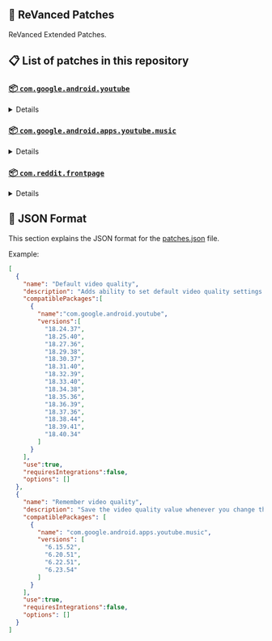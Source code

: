 ## 🧩 ReVanced Patches

ReVanced Extended Patches.

## 📋 List of patches in this repository

### [📦 `com.google.android.youtube`](https://play.google.com/store/apps/details?id=com.google.android.youtube)
<details>

| 💊 Patch | 📜 Description | 🏹 Target Version |
|:--------:|:--------------:|:-----------------:|
| `Add splash animation` | Adds splash animation, which was removed in YT v18.19.36+. This patch cannot be used with 'custom-branding-icon' patch | 18.24.37 ~ 18.40.34 |
| `Alternative thumbnails` | Adds an option to replace video thumbnails with still image captures of the video. | 18.24.37 ~ 18.40.34 |
| `Ambient mode switch` | Bypass the restrictions of ambient mode or disable it completely. | 18.24.37 ~ 18.40.34 |
| `Append time stamps information` | Add the current video quality or playback speed in brackets next to the current time. | 18.24.37 ~ 18.40.34 |
| `Change homepage` | Change home page to subscription feed. | 18.24.37 ~ 18.40.34 |
| `Custom branding YouTube name` | Rename the YouTube app to the name specified in options.json. | 18.24.37 ~ 18.40.34 |
| `Custom branding icon MMT` | Changes the YouTube launcher icon to MMT. | 18.24.37 ~ 18.40.34 |
| `Custom branding icon Revancify blue` | Changes the YouTube launcher icon to Revancify Blue. | 18.24.37 ~ 18.40.34 |
| `Custom branding icon Revancify red` | Changes the YouTube launcher icon to Revancify Red. | 18.24.37 ~ 18.40.34 |
| `Custom double tap length` | Add 'double-tap to seek' value. | 18.24.37 ~ 18.40.34 |
| `Custom package name` | Specifies the package name for YouTube and YT Music in the MicroG build. | all |
| `Custom playback speed` | Adds more playback speed options. | 18.24.37 ~ 18.40.34 |
| `Custom player overlay opacity` | Change the opacity of the player background, when player controls are visible. | 18.24.37 ~ 18.40.34 |
| `Custom seekbar color` | Change seekbar color in video player and video thumbnails. | 18.24.37 ~ 18.40.34 |
| `Custom speed overlay` | Customize 'Play at 2x speed' while holding down. | 18.24.37 ~ 18.40.34 |
| `Default playback speed` | Adds ability to set default playback speed settings. | 18.24.37 ~ 18.40.34 |
| `Default video quality` | Adds ability to set default video quality settings. | 18.24.37 ~ 18.40.34 |
| `Disable QUIC protocol` | Disable CronetEngine's QUIC protocol. | 18.24.37 ~ 18.40.34 |
| `Disable auto captions` | Disables forced auto captions. | 18.24.37 ~ 18.40.34 |
| `Disable haptic feedback` | Disable haptic feedback when swiping. | 18.24.37 ~ 18.40.34 |
| `Disable hdr video` | Disable HDR video. | 18.24.37 ~ 18.40.34 |
| `Disable landscape mode` | Disable landscape mode when entering fullscreen. | 18.24.37 ~ 18.40.34 |
| `Disable pip notification` | Disable pip notification when you first launch pip mode. | 18.24.37 ~ 18.40.34 |
| `Disable shorts on startup` | Disables playing YouTube Shorts when launching YouTube. | 18.24.37 ~ 18.40.34 |
| `Enable compact controls overlay` | Enables compact control overlay. | 18.24.37 ~ 18.40.34 |
| `Enable debug logging` | Adds debugging options. | 18.24.37 ~ 18.40.34 |
| `Enable external browser` | Open url outside the app in an external browser. | 18.24.37 ~ 18.40.34 |
| `Enable gradient loading screen` | Enables gradient loading screen. | 18.24.37 ~ 18.40.34 |
| `Enable language switch` | Enable/disable language switch toggle. | 18.24.37 ~ 18.40.34 |
| `Enable minimized playback` | Enables minimized and background playback. | 18.24.37 ~ 18.40.34 |
| `Enable new splash animation` | Enables a new type of splash animation. | 18.24.37 ~ 18.40.34 |
| `Enable new thumbnail preview` | Enables a new type of thumbnail preview. | 18.24.37 ~ 18.40.34 |
| `Enable old quality layout` | Enables the original quality flyout menu. | 18.24.37 ~ 18.40.34 |
| `Enable open links directly` | Skips over redirection URLs to external links. | 18.24.37 ~ 18.40.34 |
| `Enable seekbar tapping` | Enables tap-to-seek on the seekbar of the video player. | 18.24.37 ~ 18.40.34 |
| `Enable tablet mini player` | Enables the tablet mini player layout. | 18.24.37 ~ 18.40.34 |
| `Enable tablet navigation bar` | Enables the tablet navigation bar. | 18.24.37 ~ 18.40.34 |
| `Enable wide search bar` | Replaces the search icon with a wide search bar. This will hide the YouTube logo when active. | 18.24.37 ~ 18.40.34 |
| `Force OPUS codec` | Forces the OPUS codec for audios. | 18.24.37 ~ 18.40.34 |
| `Force hide player button background` | Force hides the background from the video player buttons. | 18.24.37 ~ 18.40.34 |
| `Force premium heading` | Forces premium heading on the homepage. | 18.24.37 ~ 18.40.34 |
| `Force video codec` | Forces the video codec for videos. | 18.24.37 ~ 18.40.34 |
| `Header switch` | Add switch to change header. | 18.24.37 ~ 18.40.34 |
| `Hide account menu` | Hide account menu elements. | 18.24.37 ~ 18.40.34 |
| `Hide auto player popup panels` | Hide automatic popup panels (playlist or live chat) on video player. | 18.24.37 ~ 18.40.34 |
| `Hide autoplay button` | Hides the autoplay button in the video player. | 18.24.37 ~ 18.40.34 |
| `Hide autoplay preview` | Hides the autoplay preview container in the fullscreen. | 18.24.37 ~ 18.40.34 |
| `Hide button container` | Adds the options to hide action buttons under a video. | 18.24.37 ~ 18.40.34 |
| `Hide captions button` | Hides the captions button in the video player. | 18.24.37 ~ 18.40.34 |
| `Hide cast button` | Hides the cast button in the video player. | 18.24.37 ~ 18.40.34 |
| `Hide category bar` | Hides the category bar in feeds. | 18.24.37 ~ 18.40.34 |
| `Hide channel avatar section` | Hides the channel avatar section of the subscription feed. | 18.24.37 ~ 18.40.34 |
| `Hide channel watermark` | Hides creator's watermarks on videos. | 18.24.37 ~ 18.40.34 |
| `Hide collapse button` | Hides the collapse button in the video player. | 18.24.37 ~ 18.40.34 |
| `Hide comment component` | Hides components related to comments. | 18.24.37 ~ 18.40.34 |
| `Hide crowdfunding box` | Hides the crowdfunding box between the player and video description. | 18.24.37 ~ 18.40.34 |
| `Hide description components` | Hides description components. | 18.24.37 ~ 18.40.34 |
| `Hide double tap overlay filter` | Hides the double tap dark filter layer. | 18.24.37 ~ 18.40.34 |
| `Hide end screen cards` | Hides the suggested video cards at the end of a video in fullscreen. | 18.24.37 ~ 18.40.34 |
| `Hide end screen overlay` | Hide end screen overlay on swipe controls. | 18.24.37 ~ 18.40.34 |
| `Hide feed flyout panel` | Hides feed flyout panel components. | 18.24.37 ~ 18.40.34 |
| `Hide filmstrip overlay` | Hide filmstrip overlay on swipe controls. | 18.24.37 ~ 18.40.34 |
| `Hide floating microphone` | Hides the floating microphone button which appears in search. | 18.24.37 ~ 18.40.34 |
| `Hide fullscreen panels` | Hides video description and comments panel in fullscreen view. | 18.24.37 ~ 18.40.34 |
| `Hide general ads` | Hides general ads. | 18.24.37 ~ 18.40.34 |
| `Hide handle` | Hides the handle in the account switcher and You tab. | 18.24.37 ~ 18.40.34 |
| `Hide info cards` | Hides info-cards in videos. | 18.24.37 ~ 18.40.34 |
| `Hide latest videos button` | Hides latest videos button in home feed. | 18.24.37 ~ 18.40.34 |
| `Hide layout components` | Hides general layout components. | 18.24.37 ~ 18.40.34 |
| `Hide load more button` | Hides the button under videos that loads similar videos. | 18.24.37 ~ 18.40.34 |
| `Hide mix playlists` | Hides mix playlists in feed. | 18.24.37 ~ 18.40.34 |
| `Hide music button` | Hides the YouTube Music button in the video player. | 18.24.37 ~ 18.40.34 |
| `Hide navigation buttons` | Adds options to hide or change navigation buttons. | 18.24.37 ~ 18.40.34 |
| `Hide navigation label` | Hide navigation bar labels. | 18.24.37 ~ 18.40.34 |
| `Hide player button background` | Hide player button background. | 18.24.37 ~ 18.40.34 |
| `Hide player flyout panel` | Hides player flyout panel components. | 18.24.37 ~ 18.40.34 |
| `Hide previous next button` | Hides the previous and next button in the player controller. | 18.24.37 ~ 18.40.34 |
| `Hide quick actions` | Adds the options to hide quick actions components in the fullscreen. | 18.24.37 ~ 18.40.34 |
| `Hide seek message` | Hides the 'Slide left or right to seek' or 'Release to cancel' message container. | 18.24.37 ~ 18.40.34 |
| `Hide seekbar` | Hides the seekbar in video player and video thumbnails. | 18.24.37 ~ 18.40.34 |
| `Hide shorts components` | Hides other Shorts components. | 18.24.37 ~ 18.40.34 |
| `Hide snack bar` | Hides the snack bar action popup. | 18.24.37 ~ 18.40.34 |
| `Hide suggested actions` | Hide the suggested actions bar inside the player. | 18.24.37 ~ 18.40.34 |
| `Hide suggested video overlay` | Hide the suggested video overlay to play next. | 18.24.37 ~ 18.40.34 |
| `Hide suggestions shelf` | Hides the suggestions shelf. | 18.24.37 ~ 18.40.34 |
| `Hide time stamp` | Hides timestamp in video player. | 18.24.37 ~ 18.40.34 |
| `Hide toolbar button` | Hide the button in the toolbar. | 18.24.37 ~ 18.40.34 |
| `Hide tooltip content` | Hides the tooltip box that appears on first install. | 18.24.37 ~ 18.40.34 |
| `Hide trending searches` | Hide trending searches in the search bar. | 18.24.37 ~ 18.40.34 |
| `Hide video ads` | Hides ads in the video player. | 18.24.37 ~ 18.40.34 |
| `Layout switch` | Tricks the dpi to use some tablet/phone layouts. | 18.24.37 ~ 18.40.34 |
| `MaterialYou` | Enables MaterialYou theme for Android 12+ | 18.24.37 ~ 18.40.34 |
| `MicroG support` | Allows ReVanced Extended to run without root and under a different package name with MicroG. | 18.24.37 ~ 18.40.34 |
| `Overlay buttons` | Add overlay buttons to the player. | 18.24.37 ~ 18.40.34 |
| `Return YouTube Dislike` | Shows the dislike count of videos using the Return YouTube Dislike API. | 18.24.37 ~ 18.40.34 |
| `Settings` | Applies mandatory patches to implement ReVanced Extended settings into the application. | 18.24.37 ~ 18.40.34 |
| `SponsorBlock` | Integrates SponsorBlock which allows skipping video segments such as sponsored content. | 18.24.37 ~ 18.40.34 |
| `Spoof app version` | Spoof the YouTube client version. | 18.24.37 ~ 18.40.34 |
| `Spoof device dimensions` | Spoofs the device dimensions in order to unlock higher video qualities that may not be available on your device. | 18.24.37 ~ 18.40.34 |
| `Spoof player parameters` | Spoofs player parameters to prevent playback issues. | 18.24.37 ~ 18.40.34 |
| `Swipe controls` | Adds volume and brightness swipe controls. | 18.24.37 ~ 18.40.34 |
| `Theme` | Change the app's theme to the values specified in options.json. | 18.24.37 ~ 18.40.34 |
| `Translations` | Add Crowdin translations for YouTube. | 18.24.37 ~ 18.40.34 |
</details>

### [📦 `com.google.android.apps.youtube.music`](https://play.google.com/store/apps/details?id=com.google.android.apps.youtube.music)
<details>

| 💊 Patch | 📜 Description | 🏹 Target Version |
|:--------:|:--------------:|:-----------------:|
| `Amoled` | Applies pure black theme on some components. | 6.15.52 ~ 6.23.54 |
| `Background play` | Enables playing music in the background. | 6.15.52 ~ 6.23.54 |
| `Bitrate default value` | Set the audio quality to "Always High" when you first install the app. | 6.15.52 ~ 6.23.54 |
| `Certificate spoof` | Spoofs the YouTube Music certificate for Android Auto. | 6.15.52 ~ 6.23.54 |
| `Custom branding Music name` | Rename the YouTube Music app to the name specified in options.json. | 6.15.52 ~ 6.23.54 |
| `Custom branding icon MMT` | Changes the YouTube Music launcher icon to MMT. | 6.15.52 ~ 6.23.54 |
| `Custom branding icon Revancify blue` | Changes the YouTube Music launcher icon to Revancify Blue. | 6.15.52 ~ 6.23.54 |
| `Custom branding icon Revancify red` | Changes the YouTube Music launcher icon to Revancify Red. | 6.15.52 ~ 6.23.54 |
| `Custom package name` | Specifies the package name for YouTube and YT Music in the MicroG build. | all |
| `Custom playback speed` | Adds more playback speed options. | 6.15.52 ~ 6.23.54 |
| `Disable auto captions` | Disables forced auto captions. | 6.15.52 ~ 6.23.54 |
| `Enable black navigation bar` | Sets the navigation bar color to black. | 6.15.52 ~ 6.23.54 |
| `Enable color match player` | Matches the color of the mini player and the fullscreen player. | 6.15.52 ~ 6.23.54 |
| `Enable compact dialog` | Enable compact dialog on phone. | 6.15.52 ~ 6.23.54 |
| `Enable custom filter` | Enables custom filter to hide layout components. | 6.15.52 ~ 6.23.54 |
| `Enable debug logging` | Adds debugging options. | 6.15.52 ~ 6.23.54 |
| `Enable force minimized player` | Keep player permanently minimized even if another track is played. | 6.15.52 ~ 6.23.54 |
| `Enable landscape mode` | Enables entry into landscape mode by screen rotation on the phone. | 6.15.52 ~ 6.23.54 |
| `Enable minimized playback` | Enables minimized playback on Kids music. | 6.15.52 ~ 6.23.54 |
| `Enable new player background` | Enable new player background. | 6.15.52 ~ 6.23.54 |
| `Enable old player layout` | Return the player layout to old style. | 6.15.52 ~ 6.23.54 |
| `Enable old style library shelf` | Return the library shelf to old style. | 6.15.52 ~ 6.23.54 |
| `Enable old style miniplayer` | Return the miniplayers to old style. | 6.15.52 ~ 6.23.54 |
| `Enable opus codec` | Enable opus codec when playing audio. | 6.15.52 ~ 6.23.54 |
| `Enable playback speed` | Add playback speed button to the flyout panel. | 6.15.52 ~ 6.23.54 |
| `Enable sleep timer` | Add sleep timer to flyout menu. | 6.15.52 ~ 6.23.54 |
| `Enable zen mode` | Adds a grey tint to the video player to reduce eye strain. | 6.15.52 ~ 6.23.54 |
| `Exclusive audio playback` | Enables the option to play music without video. | 6.15.52 ~ 6.23.54 |
| `Hide account menu` | Hide account menu elements. | 6.15.52 ~ 6.23.54 |
| `Hide action bar label` | Hide labels in action bar. | 6.15.52 ~ 6.23.54 |
| `Hide button shelf` | Hides the button shelf from homepage and explorer. | 6.15.52 ~ 6.23.54 |
| `Hide carousel shelf` | Hides the carousel shelf from homepage and explorer. | 6.15.52 ~ 6.23.54 |
| `Hide cast button` | Hides the cast button. | 6.15.52 ~ 6.23.54 |
| `Hide category bar` | Hides the music category bar at the top of the homepage. | 6.15.52 ~ 6.23.54 |
| `Hide channel guidelines` | Hides channel guidelines at the top of comments. | 6.15.52 ~ 6.23.54 |
| `Hide emoji picker` | Hides emoji picker at the comments box. | 6.15.52 ~ 6.23.54 |
| `Hide flyout panel` | Hides flyout panel components. | 6.15.52 ~ 6.23.54 |
| `Hide get premium` | Hides "Get Premium" label from the account menu or settings. | 6.15.52 ~ 6.23.54 |
| `Hide handle` | Hides the handle in the account switcher. | 6.15.52 ~ 6.23.54 |
| `Hide music ads` | Hides ads before playing a music. | 6.15.52 ~ 6.23.54 |
| `Hide navigation bar component` | Hides navigation bar components. | 6.15.52 ~ 6.23.54 |
| `Hide new playlist button` | Hides the "New playlist" button in the library. | 6.15.52 ~ 6.23.54 |
| `Hide playlist card` | Hides the playlist card from homepage. | 6.15.52 ~ 6.23.54 |
| `Hide radio button` | Hides start radio button. | 6.15.52 ~ 6.23.54 |
| `Hide taste builder` | Hides the "Tell us which artists you like" card from homepage. | 6.15.52 ~ 6.23.54 |
| `Hide terms container` | Hides terms of service container at the account menu. | 6.15.52 ~ 6.23.54 |
| `Hide tooltip content` | Hides the tooltip box that appears on first install. | 6.15.52 ~ 6.23.54 |
| `Hook download button` | Replaces the offline download button with an external download button. | 6.15.52 ~ 6.23.54 |
| `MicroG support` | Allows ReVanced Extended Music to run without root and under a different package name with MicroG. | 6.15.52 ~ 6.23.54 |
| `Remember playback speed` | Save the playback speed value whenever you change the playback speed. | 6.15.52 ~ 6.23.54 |
| `Remember repeat state` | Remembers the state of the repeat. | 6.15.52 ~ 6.23.54 |
| `Remember shuffle state` | Remembers the state of the shuffle. | 6.15.52 ~ 6.23.54 |
| `Remember video quality` | Save the video quality value whenever you change the video quality. | 6.15.52 ~ 6.23.54 |
| `Replace cast button` | Replace the cast button in the player with the open music button. | 6.15.52 ~ 6.23.54 |
| `Replace dismiss queue` | Replace dismiss queue menu to watch on YouTube. | 6.15.52 ~ 6.23.54 |
| `Return YouTube Dislike` | Shows the dislike count of videos using the Return YouTube Dislike API. | 6.15.52 ~ 6.23.54 |
| `Settings` | Adds settings for ReVanced Extended to YouTube Music. | 6.15.52 ~ 6.23.54 |
| `SponsorBlock` | Integrates SponsorBlock which allows skipping video segments such as sponsored content. | 6.15.52 ~ 6.23.54 |
| `Spoof app version` | Spoof the YouTube Music client version. | 6.15.52 ~ 6.23.54 |
| `Start page` | Set the default start page. | 6.15.52 ~ 6.23.54 |
| `Translations` | Add Crowdin translations for YouTube Music. | 6.15.52 ~ 6.23.54 |
</details>

### [📦 `com.reddit.frontpage`](https://play.google.com/store/apps/details?id=com.reddit.frontpage)
<details>

| 💊 Patch | 📜 Description | 🏹 Target Version |
|:--------:|:--------------:|:-----------------:|
| `Disable screenshot popup` | Disables the popup that shows up when taking a screenshot. | all |
| `Hide ads` | Hides ads from the Reddit. | all |
| `Hide navigation buttons` | Hide buttons at navigation bar. | all |
| `Hide place button` | Hide r/place button in toolbar. | all |
| `Open links directly` | Skips over redirection URLs to external links. | all |
| `Open links externally` | Open links outside of the app directly in your browser. | all |
| `Premium icon` | Unlocks premium icons. | all |
| `Sanitize sharing links` | Removes (tracking) query parameters from the URLs when sharing links. | all |
| `Settings` | Adds ReVanced Extended settings to Reddit. | all |
</details>



## 📝 JSON Format

This section explains the JSON format for the [patches.json](patches.json) file.

Example:

```json
[
  {
    "name": "Default video quality",
    "description": "Adds ability to set default video quality settings.",
    "compatiblePackages":[
      {
        "name":"com.google.android.youtube",
        "versions":[
          "18.24.37",
          "18.25.40",
          "18.27.36",
          "18.29.38",
          "18.30.37",
          "18.31.40",
          "18.32.39",
          "18.33.40",
          "18.34.38",
          "18.35.36",
          "18.36.39",
          "18.37.36",
          "18.38.44",
          "18.39.41",
          "18.40.34"
        ]
      }
    ],
    "use":true,
    "requiresIntegrations":false,
    "options": []
  },
  {
    "name": "Remember video quality",
    "description": "Save the video quality value whenever you change the video quality.",
    "compatiblePackages": [
      {
        "name": "com.google.android.apps.youtube.music",
        "versions": [
          "6.15.52",
          "6.20.51",
          "6.22.51",
          "6.23.54"
        ]
      }
    ],
    "use":true,
    "requiresIntegrations":false,
    "options": []
  }
]
```
